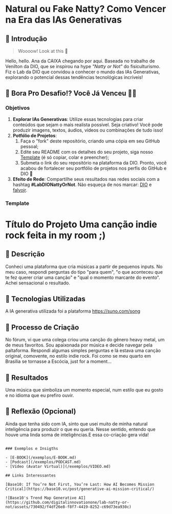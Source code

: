 # Natural ou Fake Natty? Como Vencer na Era das IAs Generativas

## 🚀 Introdução

> Woooow! Look at this 👀

Hello, hello. Ana da CAIXA chegando por aqui. Baseada no trabalho de Venilton da DIO, que se inspirou na hype _"Natty or Not"_ do fisiculturismo. Fiz o Lab da DIO que convidou a conhecer o mundo das IAs Generativas, explorando o potencial dessas tendências tecnológicas incríveis!

## 🎯 Bora Pro Desafio!? Você Já Venceu 💪🤓

### Objetivos

1. **Explorar IAs Generativas**: Utilize essas tecnologias para criar conteúdos que sejam o mais realista possível. Seja criativo! Você pode produzir imagens, textos, áudios, vídeos ou combinações de tudo isso!
1. **Potfólio de Projetos**:
    1. Faça o "fork" deste repositório, criando uma cópia em seu GitHub pessoal;
    2. Edite seu README com os detalhes do seu projeto, siga nosso [Template](#template) (é só copiar, colar e preencher);
    3. Submeta o link do seu repositório na plataforma da DIO. Pronto, você acabou de fortalecer seu portfólio de projetos nos perfis do GitHub e DIO 🚀
1. **Efeito de Rede**: Compartilhe seus resultados nas redes sociais com a hashtag **#LabDIONattyOrNot**. Não esqueça de nos marcar: [DIO](https://www.linkedin.com/school/dio-makethechange) e [falvojr](https://www.linkedin.com/in/falvojr).

### Template


# Título do Projeto Uma canção indie rock feita in my room ;)

## 📒 Descrição
Conheci uma plataforma que cria músicas a partir de pequenos inputs. No meu caso, respondi perguntas do tipo "para quem", "o que aconteceu que te fez querer criar uma canção" e "qual o momento marcante do evento". Achei sensacional o resultado.

## 🤖 Tecnologias Utilizadas
A IA generativa utilizada foi a plataforma https://suno.com/song

## 🧐 Processo de Criação
No fórum, vi que uma colega criou uma canção do gênero heavy metal, um de meus favoritos. Sou apaixonada por música e decide navegar pela paltaforma. Respondi algumas simples perguntas e lá estava uma canção original, comovente, no estilo indie rock. Foi como se meu quarto em Brasília se tornasse a Escócia, just for a moment...

## 🚀 Resultados
Uma música que simboliza um momento especial, num estilo que eu gosto e no idioma que eu prefiro ouvir.

## 💭 Reflexão (Opcional)
Ainda que tenha sido com IA, sinto que usei muito de minha natural inteligência para produzir o que eu queria. Nesse sentido, entendo que houve uma linda soma de inteligências.E essa co-criação gera vida!
```

### Exemplos e Insigths

- [E-BOOK](/exemplos/E-BOOK.md)
- [Podcast](/exemplos/PODCAST.md)
- [Vídeo (Avatar Virtual)](/exemplos/VIDEO.md)

## Links Interessantes

[Base10: If You’re Not First, You’re Last: How AI Becomes Mission Critical](https://base10.vc/post/generative-ai-mission-critical/)

![Base10's Trend Map Generative AI](https://github.com/digitalinnovationone/lab-natty-or-not/assets/730492/f4df26e8-f8f7-4419-8252-c69d73ea930c)
